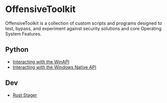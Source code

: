# OffensiveToolkit

OffensiveToolkit is a collection of custom scripts and programs designed to test, bypass, and experiment against security solutions and core Operating System Features.

## Python
- [Interacting with the WinAPI](https://github.com/0xSickb0y/OffensiveToolkit/tree/main/Python/Windows/WinAPI)
- [Interacting with the Windows Native API](https://github.com/0xSickb0y/OffensiveToolkit/tree/main/Python/Windows/Native%20API)

## Dev

- [Rust Stager](https://github.com/0xSickb0y/OffensiveToolkit/tree/main/Testing/stager-rs)


